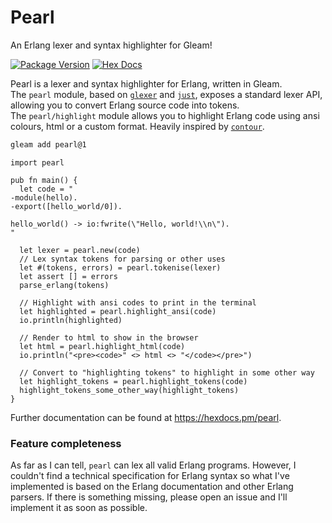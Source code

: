 # Pearl

An Erlang lexer and syntax highlighter for Gleam!

[![Package Version](https://img.shields.io/hexpm/v/pearl)](https://hex.pm/packages/pearl)
[![Hex Docs](https://img.shields.io/badge/hex-docs-ffaff3)](https://hexdocs.pm/pearl/)

Pearl is a lexer and syntax highlighter for Erlang, written in Gleam.  
The `pearl` module, based on [`glexer`](https://hexdocs.mp/glexer) and
[`just`](https://hexdocs.mp/just), exposes a
standard lexer API, allowing you to convert Erlang source code into tokens.  
The `pearl/highlight` module allows you to highlight Erlang code using ansi
colours, html or a custom format. Heavily inspired by [`contour`](https://hexdocs.pm/contour).

```sh
gleam add pearl@1
```

```gleam
import pearl

pub fn main() {
  let code = "
-module(hello).
-export([hello_world/0]).

hello_world() -> io:fwrite(\"Hello, world!\\n\").
"

  let lexer = pearl.new(code)
  // Lex syntax tokens for parsing or other uses
  let #(tokens, errors) = pearl.tokenise(lexer)
  let assert [] = errors
  parse_erlang(tokens)

  // Highlight with ansi codes to print in the terminal
  let highlighted = pearl.highlight_ansi(code)
  io.println(highlighted)

  // Render to html to show in the browser
  let html = pearl.highlight_html(code)
  io.println("<pre><code>" <> html <> "</code></pre>")

  // Convert to "highlighting tokens" to highlight in some other way
  let highlight_tokens = pearl.highlight_tokens(code)
  highlight_tokens_some_other_way(highlight_tokens)
}
```

Further documentation can be found at <https://hexdocs.pm/pearl>.

### Feature completeness

As far as I can tell, `pearl` can lex all valid Erlang programs. However, I
couldn't find a technical specification for Erlang syntax so what I've implemented
is based on the Erlang documentation and other Erlang parsers. If there is
something missing, please open an issue and I'll implement it as soon as possible.
